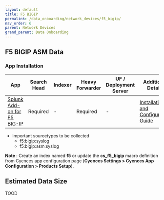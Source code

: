 ```yaml
---
layout: default
title: F5 BIGIP
permalink: /data_onboarding/network_devices/f5_bigip/
nav_order: 6
parent: Network Devices
grand_parent: Data Onboarding
---
```


## **F5 BIGIP ASM Data**

### App Installation

| App |  Search Head  | Indexer | Heavy Forwarder | UF / Deployment Server | Additional Details |
| ---- | ------ | ------------ | -------------- | -------------------- | ------ |
| [Splunk Add-on for F5 BIG-IP](https://splunkbase.splunk.com/app/2680/) | Required | - | Required | - | [Installation and Configuration Guide](https://splunkbase.splunk.com/app/2680/#/details) |

* Important sourcetypes to be collected
    * f5:bigip:syslog
    * f5:bigip:asm:syslog

**Note** : Create an index named **f5** or update the **cs_f5_bigip** macro definition from Cyences app configuration page (**Cyences Settings > Cyences App Configuration > Products Setup**).


## Estimated Data Size
TOOD